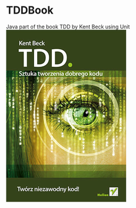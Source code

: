 # TDDBook
Java part of the book TDD by Kent Beck using Unit
![tdd](https://github.com/DenysMoiseienko/TDDBook/blob/master/src/main/resources/tdd.jpg)
